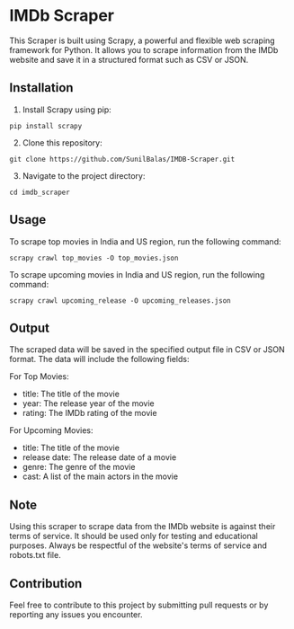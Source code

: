 # IMDb Scraper
This Scraper is built using Scrapy, a powerful and flexible web scraping framework for Python. It allows you to scrape information from the IMDb website and save it in a structured format such as CSV or JSON.

## Installation
1. Install Scrapy using pip: 
```
pip install scrapy
```
2. Clone this repository: 
```
git clone https://github.com/SunilBalas/IMDB-Scraper.git
```
3. Navigate to the project directory: 
```
cd imdb_scraper
```

## Usage
To scrape top movies in India and US region, run the following command:
```
scrapy crawl top_movies -O top_movies.json
```

To scrape upcoming movies in India and US region, run the following command:
```
scrapy crawl upcoming_release -O upcoming_releases.json
```

## Output
The scraped data will be saved in the specified output file in CSV or JSON format. The data will include the following fields:

For Top Movies:
 - title: The title of the movie
 - year: The release year of the movie
 - rating: The IMDb rating of the movie

For Upcoming Movies:
 - title: The title of the movie
 - release date: The release date of a movie
 - genre: The genre of the movie
 - cast: A list of the main actors in the movie
 
## Note
Using this scraper to scrape data from the IMDb website is against their terms of service. It should be used only for testing and educational purposes.
Always be respectful of the website's terms of service and robots.txt file.

## Contribution
Feel free to contribute to this project by submitting pull requests or by reporting any issues you encounter.
